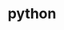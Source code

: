 ---
title: "python"
layout: category
permalink: /categories/python/
author_profile: true
taxonomy: "python"
---